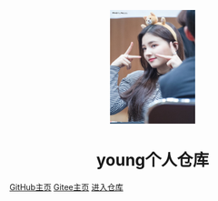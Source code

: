 <p align="center">
<img src="README.assets/index.jpeg" width="150" height="200"/>
</p>
<h1 align="center">young个人仓库</h1>

[GitHub主页](https://github.com/YoungAG007)    [Gitee主页](https://gitee.com/youngag007)   [进入仓库](#Young) 

